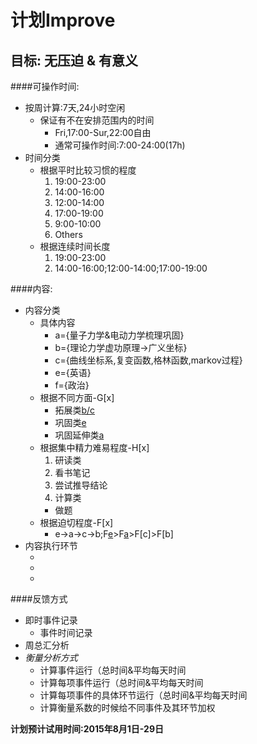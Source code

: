 计划Improve
=
目标: 无压迫 & 有意义
-
####可操作时间:  
* 按周计算:7天,24小时空闲  
  * 保证有不在安排范围内的时间  
    * Fri,17:00-Sur,22:00自由
    * 通常可操作时间:7:00-24:00(17h)
* 时间分类
  * 根据平时比较习惯的程度
    1. 19:00-23:00
    2. 14:00-16:00
    3. 12:00-14:00
    4. 17:00-19:00
    5. 9:00-10:00
    6. Others
  * 根据连续时间长度
    1. 19:00-23:00
    2. 14:00-16:00;12:00-14:00;17:00-19:00 

####内容:
* 内容分类
  * 具体内容
    * a={量子力学&电动力学梳理巩固}
    * b={理论力学虚功原理→广义坐标}
    * c={曲线坐标系,复变函数,格林函数,markov过程}
    * e={英语}
    * f={政治}
  * 根据不同方面-G[x]
    * 拓展类[b/c]
    * 巩固类[e]
    * 巩固延伸类[a]
  * 根据集中精力难易程度-H[x]
    1. 研读类
      1. 看书笔记
      2. 尝试推导结论
    2. 计算类
      * 做题
  * 根据迫切程度-F[x]
    * e→a→c→b;F[e]>F[a]>F[c]>F[b]
* 内容执行环节
  * [a]:[a]<0>={根据理清Guidance所列内容,具体动作为推导(参考收集的问题和课后习题)}
  * [b/c]:[b/c]<1>={看书笔记}→[b/c]<2>={推导}
  * [e]:[e]<1>={做阅读}→[e]<2>={读阅读}→[e]<3>={写作文}

####反馈方式
* 即时事件记录
  * 事件时间记录
* 周总汇分析
* *衡量分析方式*
  * 计算事件运行（总时间&平均每天时间
  * 计算每项事件运行（总时间&平均每天时间
  * 计算每项事件的具体环节运行（总时间&平均每天时间
  * 计算衡量系数的时候给不同事件及其环节加权

**计划预计试用时间:2015年8月1日-29日**
